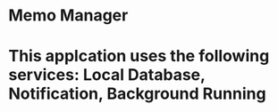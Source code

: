 # Memo Manager
# This applcation uses the following services: Local Database, Notification, Background Running 